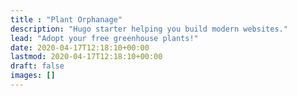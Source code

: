 ```yaml
---
title : "Plant Orphanage"
description: "Hugo starter helping you build modern websites."
lead: "Adopt your free greenhouse plants!"
date: 2020-04-17T12:18:10+00:00
lastmod: 2020-04-17T12:18:10+00:00
draft: false
images: []
---
```

